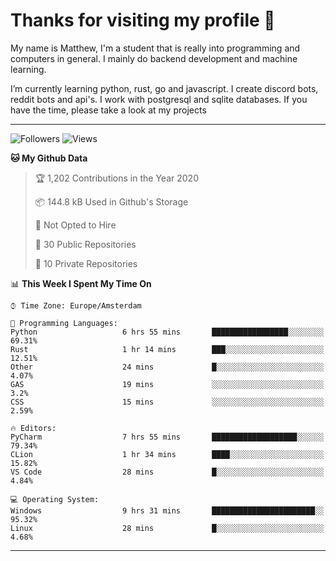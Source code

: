 # Thanks for visiting my profile 👋
My name is Matthew, I'm a student that is really into programming and computers in general. I mainly do backend development and machine learning.

I’m currently learning python, rust, go and javascript. I create discord bots, reddit bots and api's. I work with postgresql and sqlite databases. If you have the time, please take a look at my projects

---
![Followers](https://img.shields.io/github/followers/DankDumpster?style=social)
![Views](https://komarev.com/ghpvc/?username=DankDumpster&style=flat-square&color=green)
<!--START_SECTION:waka-->
**🐱 My Github Data** 

> 🏆 1,202 Contributions in the Year 2020
 > 
> 📦 144.8 kB Used in Github's Storage 
 > 
> 🚫 Not Opted to Hire
 > 
> 📜 30 Public Repositories
 > 
> 🔑 10 Private Repositories 

📊 **This Week I Spent My Time On** 

```text
⌚︎ Time Zone: Europe/Amsterdam

💬 Programming Languages: 
Python                   6 hrs 55 mins       █████████████████░░░░░░░░   69.31% 
Rust                     1 hr 14 mins        ███░░░░░░░░░░░░░░░░░░░░░░   12.51% 
Other                    24 mins             █░░░░░░░░░░░░░░░░░░░░░░░░   4.07% 
GAS                      19 mins             ░░░░░░░░░░░░░░░░░░░░░░░░░   3.2% 
CSS                      15 mins             ░░░░░░░░░░░░░░░░░░░░░░░░░   2.59%

🔥 Editors: 
PyCharm                  7 hrs 55 mins       ███████████████████░░░░░░   79.34% 
CLion                    1 hr 34 mins        ████░░░░░░░░░░░░░░░░░░░░░   15.82% 
VS Code                  28 mins             █░░░░░░░░░░░░░░░░░░░░░░░░   4.84%

💻 Operating System: 
Windows                  9 hrs 31 mins       ███████████████████████░░   95.32% 
Linux                    28 mins             █░░░░░░░░░░░░░░░░░░░░░░░░   4.68%

```


<!--END_SECTION:waka-->
-------
